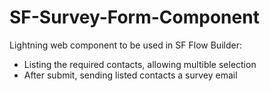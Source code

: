 # SF-Survey-Form-Component

Lightning web component to be used in SF Flow Builder:

- Listing the required contacts, allowing multible selection
- After submit, sending listed contacts a survey email
